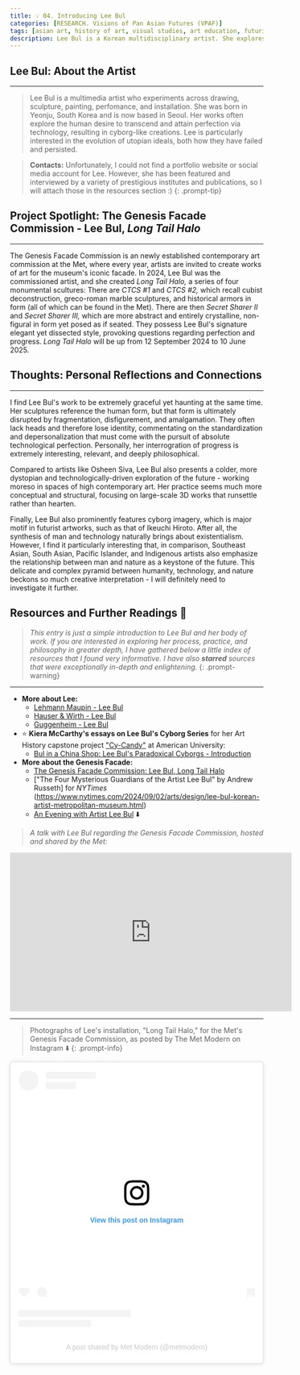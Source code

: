 ```yaml
---
title: 💡 04. Introducing Lee Bul
categories: [RESEARCH. Visions of Pan Asian Futures (VPAF)]
tags: [asian art, history of art, visual studies, art education, futurism]
description: Lee Bul is a Korean multidisciplinary artist. She explores themes of progress and perfection through futuristic imageries.
---
```


## **Lee Bul:** About the Artist
---
> Lee Bul is a multimedia artist who experiments across drawing, sculpture, painting, perfomance, and installation. She was born in Yeonju, South Korea and is now based in Seoul. Her works often explore the human desire to transcend and attain perfection via technology, resulting in cyborg-like creations. Lee is particularly interested in the evolution of utopian ideals, both how they have failed and persisted.

> **Contacts:** Unfortunately, I could not find a portfolio website or social media account for Lee. However, she has been featured and interviewed by a variety of prestigious institutes and publications, so I will attach those in the resources section :)
{: .prompt-tip}

## **Project Spotlight:** The Genesis Facade Commission - Lee Bul, *Long Tail Halo*
---
The Genesis Facade Commission is an newly established contemporary art commission at the Met, where every year, artists are invited to create works of art for the museum's iconic facade. In 2024, Lee Bul was the commissioned artist, and she created *Long Tail Halo,* a series of four monumental scultures: There are *CTCS #1* and *CTCS #2,* which recall cubist deconstruction,  greco-roman marble sculptures, and historical armors in form (all of which can be found in the Met). There are then *Secret Sharer II* and *Secret Sharer III,* which are more abstract and entirely crystalline, non-figural in form yet posed as if seated. They possess Lee Bul's signature elegant yet dissected style, provoking questions regarding perfection and progress. *Long Tail Halo* will be up from 12 September 2024 to 10 June 2025.

## **Thoughts:** Personal Reflections and Connections
---
I find Lee Bul's work to be extremely graceful yet haunting at the same time. Her sculptures reference the human form, but that form is ultimately disrupted by fragmentation, disfigurement, and amalgamation. They often lack heads and therefore lose identity, commentating on the standardization and depersonalization that must come with the pursuit of absolute technological perfection. Personally, her interrogration of progress is extremely interesting, relevant, and deeply philosophical.

Compared to artists like Osheen Siva, Lee Bul also presents a colder, more dystopian and technologically-driven exploration of the future - working moreso in spaces of high contemporary art. Her practice seems much more conceptual and structural, focusing on large-scale 3D works that runsettle rather than hearten.

Finally, Lee Bul also prominently features cyborg imagery, which is major motif in futurist artworks, such as that of Ikeuchi Hiroto. After all, the synthesis of man and technology naturally brings about existentialism. However, I find it particularly interesting that, in comparison, Southeast Asian, South Asian, Pacific Islander, and Indigenous artists also emphasize the relationship between man and nature as a keystone of the future. This delicate and complex pyramid between humanity, technology, and nature beckons so much creative interpretation - I will definitely need to investigate it further.

## **Resources and Further Readings** 📖

> *This entry is just a simple introduction to Lee Bul and her body of work. If you are interested in exploring her process, practice, and philosophy in greater depth, I have gathered below a little index of resources that I found very informative. I have also **starred** sources that were exceptionally in-depth and enlightening.*
{: .prompt-warning}

---
* **More about Lee:**
    * [Lehmann Maupin - Lee Bul](https://www.lehmannmaupin.com/artists/lee-bul/biography)
    * [Hauser & Wirth - Lee Bul](https://www.hauserwirth.com/artists/lee-bul/)
    * [Guggenheim - Lee Bul](https://www.guggenheim.org/artwork/artist/lee-bul)
* ⭐ **Kiera McCarthy's essays on Lee Bul's Cyborg Series** for her Art History capstone project ["Cy-Candy"](https://edspace.american.edu/cy-candy/homepage/) at American University: 
    * [Bul in a China Shop: Lee Bul's Paradoxical Cyborgs - Introduction](https://edspace.american.edu/cy-candy/lee-bul/introduction/)
* **More about the Genesis Facade:**
    * [The Genesis Facade Commission: Lee Bul, Long Tail Halo](https://www.metmuseum.org/exhibitions/the-facade-commission-lee-bul)
    * ["The Four Mysterious Guardians of the Artist Lee Bul" by Andrew Russeth] for *NYTimes* (https://www.nytimes.com/2024/09/02/arts/design/lee-bul-korean-artist-metropolitan-museum.html)
    * [An Evening with Artist Lee Bul](https://youtu.be/bd9fHXhGwhU?si=szQTK3-Pp97kZZ1H)  ⬇️

> *A talk with Lee Bul regarding the Genesis Facade Commission, hosted and shared by the Met:* 

<iframe width="560" height="315" src="https://www.youtube.com/embed/bd9fHXhGwhU?si=8GuZzMukP_I2WykN" title="YouTube video player" frameborder="0" allow="accelerometer; autoplay; clipboard-write; encrypted-media; gyroscope; picture-in-picture; web-share" referrerpolicy="strict-origin-when-cross-origin" allowfullscreen></iframe>

---

> Photographs of Lee's installation, "Long Tail Halo," for the Met's Genesis Facade Commission, as posted by The Met Modern on Instagram ⬇️
{: .prompt-info}

<blockquote class="instagram-media" data-instgrm-captioned data-instgrm-permalink="https://www.instagram.com/p/DAbFlqPuXhD/?utm_source=ig_embed&amp;utm_campaign=loading" data-instgrm-version="14" style=" background:#FFF; border:0; border-radius:3px; box-shadow:0 0 1px 0 rgba(0,0,0,0.5),0 1px 10px 0 rgba(0,0,0,0.15); margin: 1px; max-width:540px; min-width:326px; padding:0; width:99.375%; width:-webkit-calc(100% - 2px); width:calc(100% - 2px);"><div style="padding:16px;"> <a href="https://www.instagram.com/p/DAbFlqPuXhD/?utm_source=ig_embed&amp;utm_campaign=loading" style=" background:#FFFFFF; line-height:0; padding:0 0; text-align:center; text-decoration:none; width:100%;" target="_blank"> <div style=" display: flex; flex-direction: row; align-items: center;"> <div style="background-color: #F4F4F4; border-radius: 50%; flex-grow: 0; height: 40px; margin-right: 14px; width: 40px;"></div> <div style="display: flex; flex-direction: column; flex-grow: 1; justify-content: center;"> <div style=" background-color: #F4F4F4; border-radius: 4px; flex-grow: 0; height: 14px; margin-bottom: 6px; width: 100px;"></div> <div style=" background-color: #F4F4F4; border-radius: 4px; flex-grow: 0; height: 14px; width: 60px;"></div></div></div><div style="padding: 19% 0;"></div> <div style="display:block; height:50px; margin:0 auto 12px; width:50px;"><svg width="50px" height="50px" viewBox="0 0 60 60" version="1.1" xmlns="https://www.w3.org/2000/svg" xmlns:xlink="https://www.w3.org/1999/xlink"><g stroke="none" stroke-width="1" fill="none" fill-rule="evenodd"><g transform="translate(-511.000000, -20.000000)" fill="#000000"><g><path d="M556.869,30.41 C554.814,30.41 553.148,32.076 553.148,34.131 C553.148,36.186 554.814,37.852 556.869,37.852 C558.924,37.852 560.59,36.186 560.59,34.131 C560.59,32.076 558.924,30.41 556.869,30.41 M541,60.657 C535.114,60.657 530.342,55.887 530.342,50 C530.342,44.114 535.114,39.342 541,39.342 C546.887,39.342 551.658,44.114 551.658,50 C551.658,55.887 546.887,60.657 541,60.657 M541,33.886 C532.1,33.886 524.886,41.1 524.886,50 C524.886,58.899 532.1,66.113 541,66.113 C549.9,66.113 557.115,58.899 557.115,50 C557.115,41.1 549.9,33.886 541,33.886 M565.378,62.101 C565.244,65.022 564.756,66.606 564.346,67.663 C563.803,69.06 563.154,70.057 562.106,71.106 C561.058,72.155 560.06,72.803 558.662,73.347 C557.607,73.757 556.021,74.244 553.102,74.378 C549.944,74.521 548.997,74.552 541,74.552 C533.003,74.552 532.056,74.521 528.898,74.378 C525.979,74.244 524.393,73.757 523.338,73.347 C521.94,72.803 520.942,72.155 519.894,71.106 C518.846,70.057 518.197,69.06 517.654,67.663 C517.244,66.606 516.755,65.022 516.623,62.101 C516.479,58.943 516.448,57.996 516.448,50 C516.448,42.003 516.479,41.056 516.623,37.899 C516.755,34.978 517.244,33.391 517.654,32.338 C518.197,30.938 518.846,29.942 519.894,28.894 C520.942,27.846 521.94,27.196 523.338,26.654 C524.393,26.244 525.979,25.756 528.898,25.623 C532.057,25.479 533.004,25.448 541,25.448 C548.997,25.448 549.943,25.479 553.102,25.623 C556.021,25.756 557.607,26.244 558.662,26.654 C560.06,27.196 561.058,27.846 562.106,28.894 C563.154,29.942 563.803,30.938 564.346,32.338 C564.756,33.391 565.244,34.978 565.378,37.899 C565.522,41.056 565.552,42.003 565.552,50 C565.552,57.996 565.522,58.943 565.378,62.101 M570.82,37.631 C570.674,34.438 570.167,32.258 569.425,30.349 C568.659,28.377 567.633,26.702 565.965,25.035 C564.297,23.368 562.623,22.342 560.652,21.575 C558.743,20.834 556.562,20.326 553.369,20.18 C550.169,20.033 549.148,20 541,20 C532.853,20 531.831,20.033 528.631,20.18 C525.438,20.326 523.257,20.834 521.349,21.575 C519.376,22.342 517.703,23.368 516.035,25.035 C514.368,26.702 513.342,28.377 512.574,30.349 C511.834,32.258 511.326,34.438 511.181,37.631 C511.035,40.831 511,41.851 511,50 C511,58.147 511.035,59.17 511.181,62.369 C511.326,65.562 511.834,67.743 512.574,69.651 C513.342,71.625 514.368,73.296 516.035,74.965 C517.703,76.634 519.376,77.658 521.349,78.425 C523.257,79.167 525.438,79.673 528.631,79.82 C531.831,79.965 532.853,80.001 541,80.001 C549.148,80.001 550.169,79.965 553.369,79.82 C556.562,79.673 558.743,79.167 560.652,78.425 C562.623,77.658 564.297,76.634 565.965,74.965 C567.633,73.296 568.659,71.625 569.425,69.651 C570.167,67.743 570.674,65.562 570.82,62.369 C570.966,59.17 571,58.147 571,50 C571,41.851 570.966,40.831 570.82,37.631"></path></g></g></g></svg></div><div style="padding-top: 8px;"> <div style=" color:#3897f0; font-family:Arial,sans-serif; font-size:14px; font-style:normal; font-weight:550; line-height:18px;">View this post on Instagram</div></div><div style="padding: 12.5% 0;"></div> <div style="display: flex; flex-direction: row; margin-bottom: 14px; align-items: center;"><div> <div style="background-color: #F4F4F4; border-radius: 50%; height: 12.5px; width: 12.5px; transform: translateX(0px) translateY(7px);"></div> <div style="background-color: #F4F4F4; height: 12.5px; transform: rotate(-45deg) translateX(3px) translateY(1px); width: 12.5px; flex-grow: 0; margin-right: 14px; margin-left: 2px;"></div> <div style="background-color: #F4F4F4; border-radius: 50%; height: 12.5px; width: 12.5px; transform: translateX(9px) translateY(-18px);"></div></div><div style="margin-left: 8px;"> <div style=" background-color: #F4F4F4; border-radius: 50%; flex-grow: 0; height: 20px; width: 20px;"></div> <div style=" width: 0; height: 0; border-top: 2px solid transparent; border-left: 6px solid #f4f4f4; border-bottom: 2px solid transparent; transform: translateX(16px) translateY(-4px) rotate(30deg)"></div></div><div style="margin-left: auto;"> <div style=" width: 0px; border-top: 8px solid #F4F4F4; border-right: 8px solid transparent; transform: translateY(16px);"></div> <div style=" background-color: #F4F4F4; flex-grow: 0; height: 12px; width: 16px; transform: translateY(-4px);"></div> <div style=" width: 0; height: 0; border-top: 8px solid #F4F4F4; border-left: 8px solid transparent; transform: translateY(-4px) translateX(8px);"></div></div></div> <div style="display: flex; flex-direction: column; flex-grow: 1; justify-content: center; margin-bottom: 24px;"> <div style=" background-color: #F4F4F4; border-radius: 4px; flex-grow: 0; height: 14px; margin-bottom: 6px; width: 224px;"></div> <div style=" background-color: #F4F4F4; border-radius: 4px; flex-grow: 0; height: 14px; width: 144px;"></div></div></a><p style=" color:#c9c8cd; font-family:Arial,sans-serif; font-size:14px; line-height:17px; margin-bottom:0; margin-top:8px; overflow:hidden; padding:8px 0 7px; text-align:center; text-overflow:ellipsis; white-space:nowrap;"><a href="https://www.instagram.com/p/DAbFlqPuXhD/?utm_source=ig_embed&amp;utm_campaign=loading" style=" color:#c9c8cd; font-family:Arial,sans-serif; font-size:14px; font-style:normal; font-weight:normal; line-height:17px; text-decoration:none;" target="_blank">A post shared by Met Modern (@metmodern)</a></p></div></blockquote>
<script async src="//www.instagram.com/embed.js"></script>